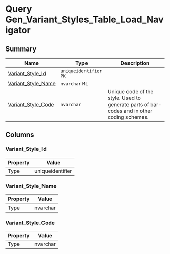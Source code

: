 # Query Gen_Variant_Styles_Table_Load_Navigator


## Summary

| Name | Type | Description |
| - | - | --- |
|[Variant_Style_Id](#variant_style_id)|`uniqueidentifier` `PK`||
|[Variant_Style_Name](#variant_style_name)|`nvarchar` `ML`||
|[Variant_Style_Code](#variant_style_code)|`nvarchar` |Unique code of the style. Used to generate parts of bar-codes and in other coding schemes.|

## Columns

### Variant_Style_Id

| Property | Value |
| - | - |
|Type|uniqueidentifier|

### Variant_Style_Name

| Property | Value |
| - | - |
|Type|nvarchar|

### Variant_Style_Code

| Property | Value |
| - | - |
|Type|nvarchar|


